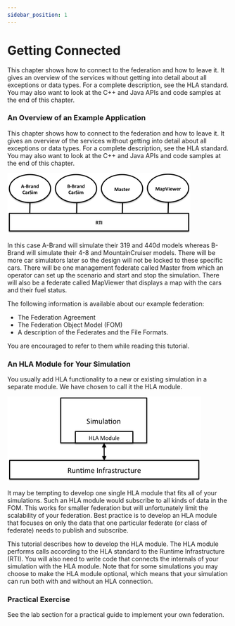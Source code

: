 ```yaml
---
sidebar_position: 1
---
```


# Getting Connected

This chapter shows how to connect to the federation and how to leave it. It gives an overview of the services without getting into detail about all exceptions or data types. For a complete description, see the HLA standard. You may also want to look at the C++ and Java APIs and code samples at the end of this chapter.

### An Overview of an Example Application

This chapter shows how to connect to the federation and how to leave it. It gives an overview of the services without getting into detail about all exceptions or data types. For a complete description, see the HLA standard. You may also want to look at the C++ and Java APIs and code samples at the end of this chapter.

![The Fuel Economy Federation](./img/4-fuel_economy_federation.png)

In this case A-Brand will simulate their 319 and 440d models whereas B-Brand will simulate their 4-8 and MountainCruiser models. There will be more car simulators later so the design will not be locked to these specific cars. There will be one management federate called Master from which an operator can set up the scenario and start and stop the simulation. There will also be a federate called MapViewer that displays a map with the cars and their fuel status.

The following information is available about our example federation:

- The Federation Agreement
- The Federation Object Model (FOM)
- A description of the Federates and the File Formats.

You are encouraged to refer to them while reading this tutorial.

### An HLA Module for Your Simulation

You usually add HLA functionality to a new or existing simulation in a separate module. We have chosen to call it the HLA module.

![The HLA Module of a simulation](./img/4-hla_module.png)

It may be tempting to develop one single HLA module that fits all of your simulations. Such an HLA module would subscribe to all kinds of data in the FOM. This works for smaller federation but will unfortunately limit the scalability of your federation. Best practice is to develop an HLA module that focuses on only the data that one particular federate (or class of federate) needs to publish and subscribe.

This tutorial describes how to develop the HLA module. The HLA module performs calls according to the HLA standard to the Runtime Infrastructure (RTI). You will also need to write code that connects the internals of your simulation with the HLA module. Note that for some simulations you may choose to make the HLA module optional, which means that your simulation can run both with and without an HLA connection.

### Practical Exercise

See the lab section for a practical guide to implement your own federation.

